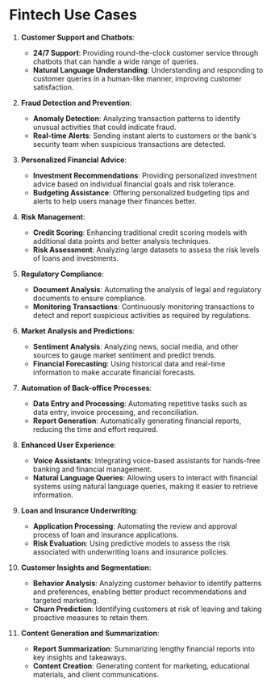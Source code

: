 # Fintech Use Cases

1. **Customer Support and Chatbots**:
    
    - **24/7 Support**: Providing round-the-clock customer service through chatbots that can handle a wide range of queries.
    - **Natural Language Understanding**: Understanding and responding to customer queries in a human-like manner, improving customer satisfaction.

1. **Fraud Detection and Prevention**:
    
    - **Anomaly Detection**: Analyzing transaction patterns to identify unusual activities that could indicate fraud.
    - **Real-time Alerts**: Sending instant alerts to customers or the bank's security team when suspicious transactions are detected.

2. **Personalized Financial Advice**:
    
    - **Investment Recommendations**: Providing personalized investment advice based on individual financial goals and risk tolerance.
    - **Budgeting Assistance**: Offering personalized budgeting tips and alerts to help users manage their finances better.

3. **Risk Management**:
    
    - **Credit Scoring**: Enhancing traditional credit scoring models with additional data points and better analysis techniques.
    - **Risk Assessment**: Analyzing large datasets to assess the risk levels of loans and investments.

4. **Regulatory Compliance**:
    
    - **Document Analysis**: Automating the analysis of legal and regulatory documents to ensure compliance.
    - **Monitoring Transactions**: Continuously monitoring transactions to detect and report suspicious activities as required by regulations.

5. **Market Analysis and Predictions**:
    
    - **Sentiment Analysis**: Analyzing news, social media, and other sources to gauge market sentiment and predict trends.
    - **Financial Forecasting**: Using historical data and real-time information to make accurate financial forecasts.

6. **Automation of Back-office Processes**:
    
    - **Data Entry and Processing**: Automating repetitive tasks such as data entry, invoice processing, and reconciliation.
    - **Report Generation**: Automatically generating financial reports, reducing the time and effort required.

7. **Enhanced User Experience**:
    
    - **Voice Assistants**: Integrating voice-based assistants for hands-free banking and financial management.
    - **Natural Language Queries**: Allowing users to interact with financial systems using natural language queries, making it easier to retrieve information.

8. **Loan and Insurance Underwriting**:
    
    - **Application Processing**: Automating the review and approval process of loan and insurance applications.
    - **Risk Evaluation**: Using predictive models to assess the risk associated with underwriting loans and insurance policies.

9. **Customer Insights and Segmentation**:
    
    - **Behavior Analysis**: Analyzing customer behavior to identify patterns and preferences, enabling better product recommendations and targeted marketing.
    - **Churn Prediction**: Identifying customers at risk of leaving and taking proactive measures to retain them.

10. **Content Generation and Summarization**:
    
    - **Report Summarization**: Summarizing lengthy financial reports into key insights and takeaways.
    - **Content Creation**: Generating content for marketing, educational materials, and client communications.
